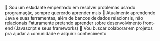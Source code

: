 👋 Sou um estudante empenhado em resolver problemas usando programação, sempre querendo aprender mais
👀 Atualmente aprendendo Java e suas ferramentas, além de bancos de dados relacionais, não relacionais
    Futuramente pretendo aprender sobre desenvolvimento front-end (Javascript e seus frameworks)
💞️ Vou buscar colaborar em projetos pra ajudar a comunidade e adquirir conhecimento

<!---
lucasmunizz/lucasmunizz is a ✨ special ✨ repository because its `README.md` (this file) appears on your GitHub profile.
You can click the Preview link to take a look at your changes.
--->
